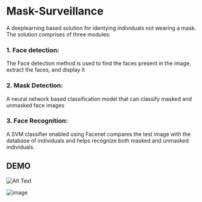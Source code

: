 # Mask-Surveillance

A deeplearning based solution for identying individuals not wearing a mask. The solution comprises of three modules:

### 1. Face detection:
The Face detection method is used to find the faces present in the image, extract the faces, and display it

### 2. Mask Detection:
A neural network based classification model that can classify masked and unmasked face images

### 3. Face Recognition:
A SVM classifier enabled using Facenet compares the test image with the database of individuals and helps recognize both masked and unmasked individuals.


## DEMO
![Alt Text](https://github.com/unnikrishnansivakumar/Mask-Surveillance/blob/main/documents_reference/mask_gif.gif)

![image](https://user-images.githubusercontent.com/29721075/144492479-93e36168-516f-4eef-978e-95e7b4ff0693.png)

